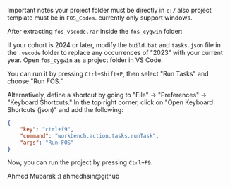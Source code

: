 Important notes your project folder must be directly in `c:/` also project template must be in `FOS_Codes`.
currently only support windows.

After extracting `fos_vscode.rar` inside the `fos_cygwin` folder:

If your cohort is 2024 or later, modify the `build.bat` and `tasks.json` file in the `.vscode` folder to replace any occurrences of "2023" with your current year. Open `fos_cygwin` as a project folder in VS Code.

You can run it by pressing `Ctrl+Shift+P`, then select "Run Tasks" and choose "Run FOS."

Alternatively, define a shortcut by going to "File" -> "Preferences" -> "Keyboard Shortcuts." In the top right corner, click on "Open Keyboard Shortcuts (json)" and add the following:

```json
{
    "key": "ctrl+f9",
    "command": "workbench.action.tasks.runTask",
    "args": "Run FOS"
}
```

Now, you can run the project by pressing `Ctrl+F9`.

Ahmed Mubarak :)
ahmedhsin@github
